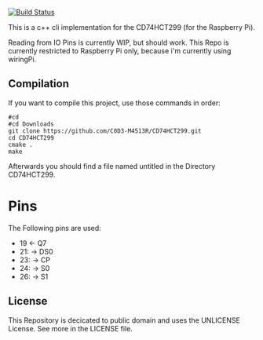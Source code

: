 [![Build Status](https://travis-ci.com/C0D3-M4513R/CD74HCT299.svg?branch=master)](https://travis-ci.com/C0D3-M4513R/CD74HCT299)

This is a c++ cli implementation for the CD74HCT299
(for the Raspberry Pi). 

Reading from IO Pins is currently WIP, but should work.
This Repo is currently restricted to Raspberry Pi only, because i'm currently using wiringPi.

## Compilation
If you want to compile this project, use those commands in order:
```
#cd
#cd Downloads
git clone https://github.com/C0D3-M4513R/CD74HCT299.git
cd CD74HCT299
cmake .
make
```
Afterwards you should find a file named untitled in the Directory CD74HCT299.
# Pins
The Following pins are used:
* 19 &larr; Q7
* 21: &rarr; DS0
* 23: &rarr; CP
* 24: &rarr; S0
* 26: &rarr; S1

## License
This Repository is decicated to public domain and uses the UNLICENSE License. 
See more in the LICENSE file.

